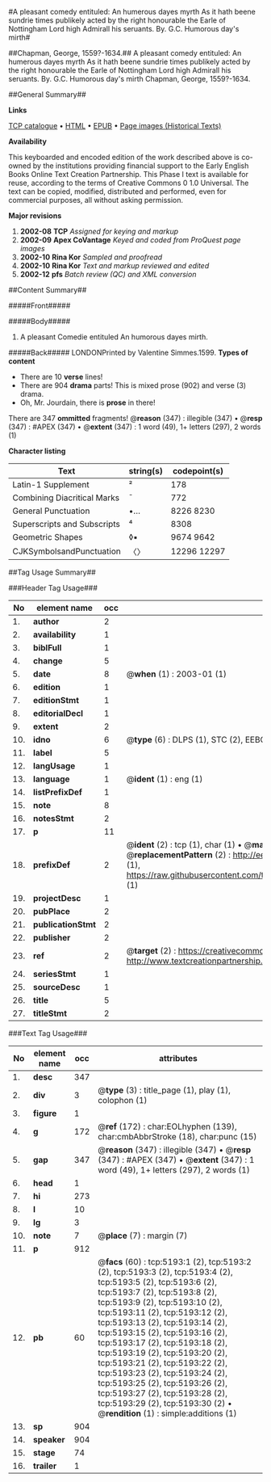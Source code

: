 #A pleasant comedy entituled: An humerous dayes myrth As it hath beene sundrie times publikely acted by the right honourable the Earle of Nottingham Lord high Admirall his seruants. By. G.C. Humorous day's mirth#

##Chapman, George, 1559?-1634.##
A pleasant comedy entituled: An humerous dayes myrth As it hath beene sundrie times publikely acted by the right honourable the Earle of Nottingham Lord high Admirall his seruants. By. G.C.
Humorous day's mirth
Chapman, George, 1559?-1634.

##General Summary##

**Links**

[TCP catalogue](http://www.ota.ox.ac.uk/tcp/)  • 
[HTML](http://tei.it.ox.ac.uk/tcp/Texts-HTML/free/A18/A18419.html)  • 
[EPUB](http://tei.it.ox.ac.uk/tcp/Texts-EPUB/free/A18/A18419.epub) • 
[Page images (Historical Texts)](https://data.historicaltexts.jisc.ac.uk/view?pubId=eebo-99840666e&pageId=eebo-99840666e-5193-1)

**Availability**

This keyboarded and encoded edition of the
	       work described above is co-owned by the institutions
	       providing financial support to the Early English Books
	       Online Text Creation Partnership. This Phase I text is
	       available for reuse, according to the terms of Creative
	       Commons 0 1.0 Universal. The text can be copied,
	       modified, distributed and performed, even for
	       commercial purposes, all without asking permission.

**Major revisions**

1. __2002-08__ __TCP__ *Assigned for keying and markup*
1. __2002-09__ __Apex CoVantage__ *Keyed and coded from ProQuest page images*
1. __2002-10__ __Rina Kor__ *Sampled and proofread*
1. __2002-10__ __Rina Kor__ *Text and markup reviewed and edited*
1. __2002-12__ __pfs__ *Batch review (QC) and XML conversion*

##Content Summary##

#####Front#####

#####Body#####

1. A pleasant Comedie entituled An humorous dayes mirth.

#####Back#####
LONDONPrinted by Valentine Simmes.1599.
**Types of content**

  * There are 10 **verse** lines!
  * There are 904 **drama** parts! This is mixed prose (902) and verse (3) drama.
  * Oh, Mr. Jourdain, there is **prose** in there!

There are 347 **ommitted** fragments! 
 @__reason__ (347) : illegible (347)  •  @__resp__ (347) : #APEX (347)  •  @__extent__ (347) : 1 word (49), 1+ letters (297), 2 words (1)

**Character listing**


|Text|string(s)|codepoint(s)|
|---|---|---|
|Latin-1 Supplement|²|178|
|Combining             Diacritical Marks|̄|772|
|General Punctuation|•…|8226 8230|
|Superscripts             and Subscripts|⁴|8308|
|Geometric Shapes|◊▪|9674 9642|
|CJKSymbolsandPunctuation|〈〉|12296 12297|

##Tag Usage Summary##

###Header Tag Usage###

|No|element name|occ|attributes|
|---|---|---|---|
|1.|__author__|2||
|2.|__availability__|1||
|3.|__biblFull__|1||
|4.|__change__|5||
|5.|__date__|8| @__when__ (1) : 2003-01 (1)|
|6.|__edition__|1||
|7.|__editionStmt__|1||
|8.|__editorialDecl__|1||
|9.|__extent__|2||
|10.|__idno__|6| @__type__ (6) : DLPS (1), STC (2), EEBO-CITATION (1), PROQUEST (1), VID (1)|
|11.|__label__|5||
|12.|__langUsage__|1||
|13.|__language__|1| @__ident__ (1) : eng (1)|
|14.|__listPrefixDef__|1||
|15.|__note__|8||
|16.|__notesStmt__|2||
|17.|__p__|11||
|18.|__prefixDef__|2| @__ident__ (2) : tcp (1), char (1)  •  @__matchPattern__ (2) : ([0-9\-]+):([0-9IVX]+) (1), (.+) (1)  •  @__replacementPattern__ (2) : http://eebo.chadwyck.com/downloadtiff?vid=$1&page=$2 (1), https://raw.githubusercontent.com/textcreationpartnership/Texts/master/tcpchars.xml#$1 (1)|
|19.|__projectDesc__|1||
|20.|__pubPlace__|2||
|21.|__publicationStmt__|2||
|22.|__publisher__|2||
|23.|__ref__|2| @__target__ (2) : https://creativecommons.org/publicdomain/zero/1.0/ (1), http://www.textcreationpartnership.org/docs/. (1)|
|24.|__seriesStmt__|1||
|25.|__sourceDesc__|1||
|26.|__title__|5||
|27.|__titleStmt__|2||


###Text Tag Usage###

|No|element name|occ|attributes|
|---|---|---|---|
|1.|__desc__|347||
|2.|__div__|3| @__type__ (3) : title_page (1), play (1), colophon (1)|
|3.|__figure__|1||
|4.|__g__|172| @__ref__ (172) : char:EOLhyphen (139), char:cmbAbbrStroke (18), char:punc (15)|
|5.|__gap__|347| @__reason__ (347) : illegible (347)  •  @__resp__ (347) : #APEX (347)  •  @__extent__ (347) : 1 word (49), 1+ letters (297), 2 words (1)|
|6.|__head__|1||
|7.|__hi__|273||
|8.|__l__|10||
|9.|__lg__|3||
|10.|__note__|7| @__place__ (7) : margin (7)|
|11.|__p__|912||
|12.|__pb__|60| @__facs__ (60) : tcp:5193:1 (2), tcp:5193:2 (2), tcp:5193:3 (2), tcp:5193:4 (2), tcp:5193:5 (2), tcp:5193:6 (2), tcp:5193:7 (2), tcp:5193:8 (2), tcp:5193:9 (2), tcp:5193:10 (2), tcp:5193:11 (2), tcp:5193:12 (2), tcp:5193:13 (2), tcp:5193:14 (2), tcp:5193:15 (2), tcp:5193:16 (2), tcp:5193:17 (2), tcp:5193:18 (2), tcp:5193:19 (2), tcp:5193:20 (2), tcp:5193:21 (2), tcp:5193:22 (2), tcp:5193:23 (2), tcp:5193:24 (2), tcp:5193:25 (2), tcp:5193:26 (2), tcp:5193:27 (2), tcp:5193:28 (2), tcp:5193:29 (2), tcp:5193:30 (2)  •  @__rendition__ (1) : simple:additions (1)|
|13.|__sp__|904||
|14.|__speaker__|904||
|15.|__stage__|74||
|16.|__trailer__|1||
